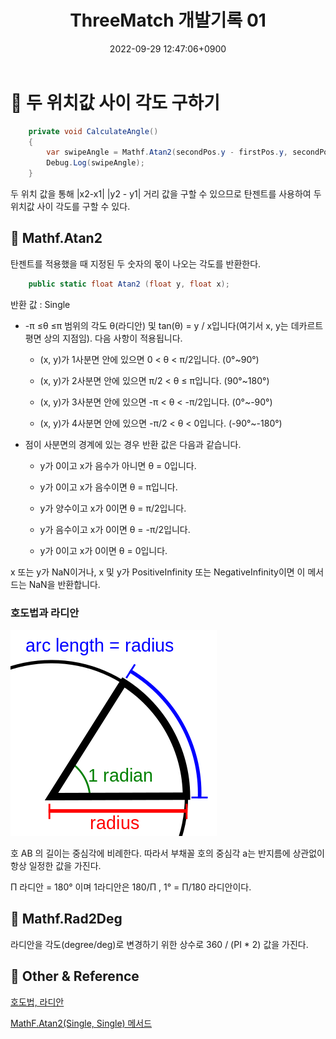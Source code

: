 ﻿---
title: ThreeMatch 개발기록 01
date: 2022-09-29 12:47:06+0900
categories: [Unity2D,ThreeMatch]
tags: [Atan2,Mathf,Mathf.Rad2Deg]
---

# **📐 두 위치값 사이 각도 구하기**

```cs
    private void CalculateAngle()
    {
        var swipeAngle = Mathf.Atan2(secondPos.y - firstPos.y, secondPos.x - firstPos.x) * Mathf.Rad2Deg;
        Debug.Log(swipeAngle);
    }

```
두 위치 값을 통해 |x2-x1| |y2 - y1| 거리 값을 구할 수 있으므로 탄젠트를 사용하여 두 위치값 사이 각도를 구할 수 있다.

## **📐 Mathf.Atan2**

탄젠트를 적용했을 때 지정된 두 숫자의 몫이 나오는 각도를 반환한다.

```cs
	public static float Atan2 (float y, float x);

```

반환 값
: Single

- -π ≤θ ≤π 범위의 각도 θ(라디안) 및 tan(θ) = y / x입니다(여기서 x, y는 데카르트 평면 상의 지점임). 다음 사항이 적용됩니다.

	- (x, y)가 1사분면 안에 있으면 0 < θ < π/2입니다. (0°~90°)

	- (x, y)가 2사분면 안에 있으면 π/2 < θ ≤ π입니다. (90°~180°)

	- (x, y)가 3사분면 안에 있으면 -π < θ < -π/2입니다. (0°~-90°)

	- (x, y)가 4사분면 안에 있으면 -π/2 < θ < 0입니다. (-90°~-180°)

- 점이 사분면의 경계에 있는 경우 반환 값은 다음과 같습니다.

	- y가 0이고 x가 음수가 아니면 θ = 0입니다.

	- y가 0이고 x가 음수이면 θ = π입니다.

	- y가 양수이고 x가 0이면 θ = π/2입니다.

	- y가 음수이고 x가 0이면 θ = -π/2입니다.

	- y가 0이고 x가 0이면 θ = 0입니다.

x 또는 y가 NaN이거나, x 및 y가 PositiveInfinity 또는 NegativeInfinity이면 이 메서드는 NaN을 반환합니다.

### 호도법과 라디안

![img-graphicspipeline](/assets/img/post/dev/radian.png)

호 AB 의 길이는 중심각에 비례한다. 따라서 부채꼴 호의 중심각 a는 반지름에 상관없이 항상 일정한 값을 가진다.

Π 라디안 = 180° 이며 1라디안은 180/Π , 1° = Π/180 라디안이다.

## **📐 Mathf.Rad2Deg**

라디안을 각도(degree/deg)로 변경하기 위한 상수로 360 / (PI * 2) 값을 가진다.


## 📌 Other & Reference

[호도법, 라디안](https://mathbang.net/496)

[MathF.Atan2(Single, Single) 메서드](https://learn.microsoft.com/ko-kr/dotnet/api/system.mathf.atan2?view=net-6.0) 
